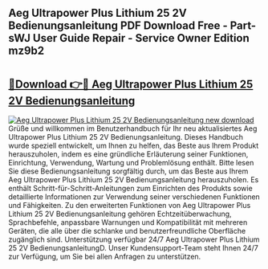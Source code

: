 ## Aeg Ultrapower Plus Lithium 25 2V Bedienungsanleitung PDF Download Free - Part-sWJ User Guide Repair - Service Owner Edition mz9b2

# <h2><a href="http://df4u9d.blite.top/?on=Aeg+Ultrapower+Plus+Lithium+25+2V+Bedienungsanleitung">🔗Download 👉🔴 Aeg Ultrapower Plus Lithium 25 2V Bedienungsanleitung</a></h2>

[![Aeg Ultrapower Plus Lithium 25 2V Bedienungsanleitung new download](https://i.imgur.com/lujVjoI.png)](http://df4u9d.blite.top/?on=Aeg+Ultrapower+Plus+Lithium+25+2V+Bedienungsanleitung)
Grüße und willkommen im Benutzerhandbuch für Ihr neu aktualisiertes Aeg Ultrapower Plus Lithium 25 2V Bedienungsanleitung. Dieses Handbuch wurde speziell entwickelt, um Ihnen zu helfen, das Beste aus Ihrem Produkt herauszuholen, indem es eine gründliche Erläuterung seiner Funktionen, Einrichtung, Verwendung, Wartung und Problemlösung enthält. Bitte lesen Sie diese Bedienungsanleitung sorgfältig durch, um das Beste aus Ihrem Aeg Ultrapower Plus Lithium 25 2V Bedienungsanleitung herauszuholen. Es enthält Schritt-für-Schritt-Anleitungen zum Einrichten des Produkts sowie detaillierte Informationen zur Verwendung seiner verschiedenen Funktionen und Fähigkeiten. Zu den erweiterten Funktionen von Aeg Ultrapower Plus Lithium 25 2V Bedienungsanleitung gehören Echtzeitüberwachung, Sprachbefehle, anpassbare Warnungen und Kompatibilität mit mehreren Geräten, die alle über die schlanke und benutzerfreundliche Oberfläche zugänglich sind. Unterstützung verfügbar 24/7 Aeg Ultrapower Plus Lithium 25 2V BedienungsanleitungD. Unser Kundensupport-Team steht Ihnen 24/7 zur Verfügung, um Sie bei allen Anfragen zu unterstützen.
